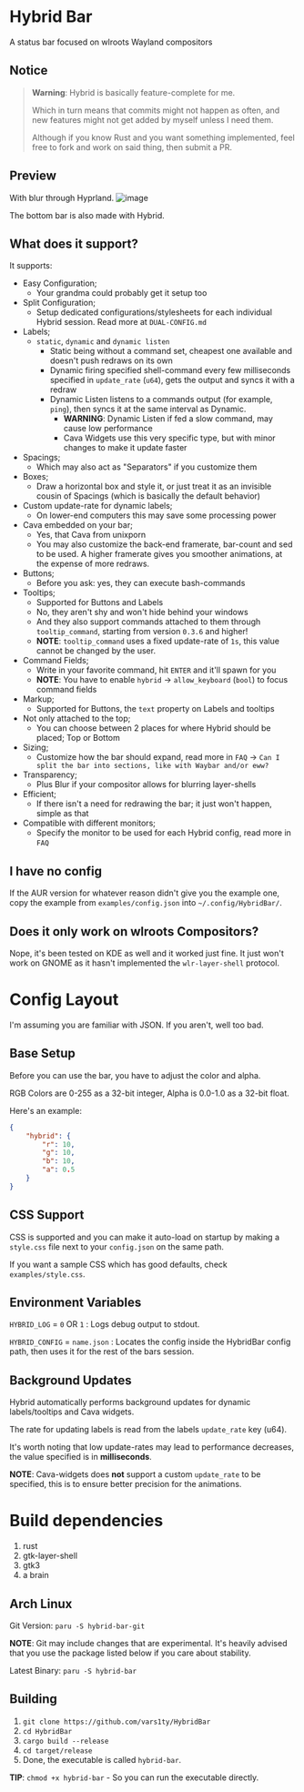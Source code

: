 # Hybrid Bar
A status bar focused on wlroots Wayland compositors

## Notice
> **Warning**:
> Hybrid is basically feature-complete for me.
>
> Which in turn means that commits might not happen as often, and new features might not get added by myself unless I need them.
>
> Although if you know Rust and you want something implemented, feel free to fork and work on said thing, then submit a PR.

## Preview
With blur through Hyprland.
![image](https://user-images.githubusercontent.com/54314240/197680577-2bc0cff4-2438-4c8d-8428-11499d0519c6.png)

The bottom bar is also made with Hybrid.

## What does it support?
It supports:
- Easy Configuration;
  - Your grandma could probably get it setup too
- Split Configuration;
  - Setup dedicated configurations/stylesheets for each individual Hybrid session. Read more at `DUAL-CONFIG.md`
- Labels;
  - `static`, `dynamic` and `dynamic listen`
     - Static being without a command set, cheapest one available and doesn't push redraws on its own
     - Dynamic firing specified shell-command every few milliseconds specified in `update_rate` (`u64`), gets the output and syncs it with a redraw
     - Dynamic Listen listens to a commands output (for example, `ping`), then syncs it at the same interval as Dynamic.
       - **WARNING**: Dynamic Listen if fed a slow command, may cause low performance
       - Cava Widgets use this very specific type, but with minor changes to make it update faster
- Spacings;
  - Which may also act as "Separators" if you customize them
- Boxes;
  - Draw a horizontal box and style it, or just treat it as an invisible cousin of Spacings (which is basically the default behavior)
- Custom update-rate for dynamic labels;
  - On lower-end computers this may save some processing power
- Cava embedded on your bar;
  - Yes, that Cava from unixporn
  - You may also customize the back-end framerate, bar-count and sed to be used. A higher framerate gives you smoother animations, at the expense of more redraws.
- Buttons;
  - Before you ask: yes, they can execute bash-commands
- Tooltips;
  - Supported for Buttons and Labels
  - No, they aren't shy and won't hide behind your windows
  - And they also support commands attached to them through `tooltip_command`, starting from version `0.3.6` and higher!
  - **NOTE**: `tooltip_command` uses a fixed update-rate of `1s`, this value cannot be changed by the user.
- Command Fields;
  - Write in your favorite command, hit `ENTER` and it'll spawn for you
  - **NOTE**: You have to enable `hybrid` -> `allow_keyboard` (`bool`) to focus command fields
- Markup;
  - Supported for Buttons, the `text` property on Labels and tooltips
- Not only attached to the top;
  - You can choose between 2 places for where Hybrid should be placed; Top or Bottom
- Sizing;
  - Customize how the bar should expand, read more in `FAQ` -> `Can I split the bar into sections, like with Waybar and/or eww?`
- Transparency;
  - Plus Blur if your compositor allows for blurring layer-shells
- Efficient;
  - If there isn't a need for redrawing the bar; it just won't happen, simple as that
- Compatible with different monitors;
  - Specify the monitor to be used for each Hybrid config, read more in `FAQ`

## I have no config
If the AUR version for whatever reason didn't give you the example one, copy the example from `examples/config.json` into `~/.config/HybridBar/`.

## Does it only work on wlroots Compositors?
Nope, it's been tested on KDE as well and it worked just fine. It just won't work on GNOME as it hasn't implemented the `wlr-layer-shell` protocol.

# Config Layout
I'm assuming you are familiar with JSON. If you aren't, well too bad.

## Base Setup
Before you can use the bar, you have to adjust the color and alpha.

RGB Colors are 0-255 as a 32-bit integer, Alpha is 0.0-1.0 as a 32-bit float.

Here's an example:

```json
{
    "hybrid": {
        "r": 10,
        "g": 10,
        "b": 10,
        "a": 0.5
    }
}
```
## CSS Support
CSS is supported and you can make it auto-load on startup by making a `style.css` file next to your `config.json` on the same path.

If you want a sample CSS which has good defaults, check `examples/style.css`.

## Environment Variables
`HYBRID_LOG` = `0` OR `1` : Logs debug output to stdout.

`HYBRID_CONFIG` = `name.json` : Locates the config inside the HybridBar config path, then uses it for the rest of the bars session.

## Background Updates
Hybrid automatically performs background updates for dynamic labels/tooltips and Cava widgets.

The rate for updating labels is read from the labels `update_rate` key (u64).

It's worth noting that low update-rates may lead to performance decreases, the value specified is in **milliseconds**.

**NOTE**: Cava-widgets does __not__ support a custom `update_rate` to be specified, this is to ensure better precision for the animations.

# Build dependencies
1. rust
2. gtk-layer-shell
3. gtk3
4. a brain

## Arch Linux
Git Version: `paru -S hybrid-bar-git`

**NOTE**: Git may include changes that are experimental. It's heavily advised that you use the package listed below if you care about stability.

Latest Binary: `paru -S hybrid-bar`

## Building
1. `git clone https://github.com/vars1ty/HybridBar`
2. `cd HybridBar`
3. `cargo build --release`
4. `cd target/release`
5. Done, the executable is called `hybrid-bar`.

**TIP**: `chmod +x hybrid-bar` - So you can run the executable directly.
